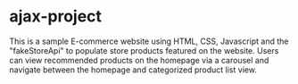# ajax-project

This is a sample E-commerce website using HTML, CSS, Javascript and the "fakeStoreApi" to populate store products featured on the website. Users can view recommended products on the homepage via a carousel and navigate between the homepage and categorized product list view.

